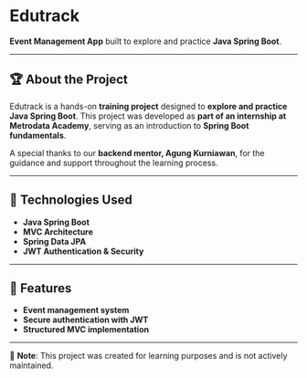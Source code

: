 # Edutrack  

**Event Management App** built to explore and practice **Java Spring Boot**.  

---  

## 🏆 About the Project  
Edutrack is a hands-on **training project** designed to **explore and practice Java Spring Boot**. This project was developed as **part of an internship at Metrodata Academy**, serving as an introduction to **Spring Boot fundamentals**. 

A special thanks to our **backend mentor, Agung Kurniawan**, for the guidance and support throughout the learning process.  

---  

## 🔧 Technologies Used  
- **Java Spring Boot**  
- **MVC Architecture**  
- **Spring Data JPA**  
- **JWT Authentication & Security**  

---  

## 🚀 Features  
- **Event management system**  
- **Secure authentication with JWT**  
- **Structured MVC implementation**  

---  

📌 **Note**: This project was created for learning purposes and is not actively maintained. 
